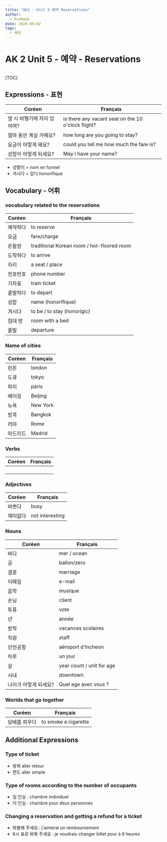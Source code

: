 ```yaml
---
title: "AK2 - Unit 5 예약 Reservations"
author:
  - FoxMaSk
date: 2020-09-02
tags: 
  - 예약
---
```

# AK 2 Unit 5 - 예약 - Reservations
```toc
```

[TOC]
## Expressions - 표현

| Coréen | Français                            |
| ------ | ----------------------------------- |
| 열 시 비행기에 자리 있어여? | is there any vacant seat on the 10 o'clock flight?        |
| 얼마 동안 계실 거예요?| how long are you going to stay?|
| 요금이 아떻게 돼요?| could you tell me how much the fare is? |
| 성함이 아떻게 되세요?|  May I have your name? |

* 성함이 = nom en formel
* 겨시다 = 있다 honorifique

## Vocabulary - 어휘

### vocabulary related to the reservations

| Coréen | Français                                    |
| ------ | ------------------------------------------- |
| 예약하다       | to reserve                                  |
| 요금       | fare/charge                                 |
| 온돌방       | traditional  Korean room / hot-floored room |
| 도착하다       | to arrive                                   |
| 자리       | a seat / place                              |
| 전호번호       | phone number                                |
| 기차표       | train ticket                                |
| 출발하다       | to depart                                   |
| 성함       | name (honorifique)                          |
| 겨시다       | to be / to stay (honorigic)                 |
| 침대 방  | room with a bed                             |
| 줄발       | departure                                            |

### Name of cities


| Coréen | Français |
| ------ | -------- |
| 런돈       | london         |
| 도큐       | tokyo         |
| 파리       | paris         |
| 배이징       | Beijing         |
| 뉴욕       | New York          |
| 방콕       | Bangkok         |
| 러마       | Rome   |
| 마드리드       | Madrid |

### Verbs

| Coréen | Français                            |
| ------ | ----------------------------------- |
|        |        |
| |                |
|       |  |
|        |   |

### Adjectives 

| Coréen | Français                            |
| ------ | ----------------------------------- |
| 바쁘다    | busy|
| 재미없다 | not interesting                |

### Nouns

| Coréen   | Français                  |
| -------- | ------------------------- |
| 바다     | mer / ocean               |
| 공       | ballon/zero               |
| 결혼     | marriage                  |
| 이메일   | e-mail                    |
| 음학     | musique                   |
| 손님     | client                    |
| 투퓨     | vote                      |
| 년       | année                     |
| 방학     | vacances scolaires        |
| 직원     | staff                     |
| 인천공항 | aéroport d'Incheon        |
| 하루     | un jour                   |
| 살       | year count / unit for age |
| 시내     | downtown                  |
| 나이가 어떻게 되세요?         |Quel age avec vous ? |

### Worlds that go together

| Coréen               | Français |
| -------------------- | -------- |
| 담배를 피우다 |to smoke a cigarette|

## Additional Expressions

### Type of ticket

* 왕복 aller retour
* 편도 aller simple

### Type of rooms according to the number of occupants

* 일 인실 : chambre individuel
* 이 인실 : chambre pour deux personnes

### Changing a reservation and getting a refund for a ticket

* 화불해 주세요 : j'aimerai un remboursement
* 8시 표로 바꿔 주세요 : je voudrais changer billet pour  à 8 heures

